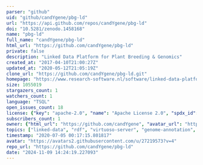 ```yaml
---
parser: "github"
uid: "github/candYgene/pbg-ld"
url: "https://api.github.com/repos/candYgene/pbg-ld"
doi: "10.5281/zenodo.1458168"
name: "pbg-ld"
full_name: "candYgene/pbg-ld"
html_url: "https://github.com/candYgene/pbg-ld"
private: false
description: "Linked Data Platform for Plant Breeding & Genomics"
created_at: "2017-04-10T21:00:27Z"
updated_at: "2020-05-12T21:05:19Z"
clone_url: "https://github.com/candYgene/pbg-ld.git"
homepage: "https://www.research-software.nl/software/linked-data-platform-for-plant-breeding-genomics"
size: 1055019
stargazers_count: 1
watchers_count: 1
language: "TSQL"
open_issues_count: 18
license: {"key": "apache-2.0", "name": "Apache License 2.0", "spdx_id": "Apache-2.0", "url": "https://api.github.com/licenses/apache-2.0", "node_id": "MDc6TGljZW5zZTI="}
subscribers_count: 1
owner: {"html_url": "https://github.com/candYgene", "avatar_url": "https://avatars2.githubusercontent.com/u/27219573?v=4", "login": "candYgene", "type": "Organization"}
topics: ["linked-data", "rdf", "virtuoso-server", "genome-annotation", "qtl", "triples", "sparql", "genomics", "plant-breeding", "solanaceae"]
timestamp: "2020-07-05 00:17:15.801817"
avatar: "https://avatars2.githubusercontent.com/u/27219573?v=4"
repo_url: "https://github.com/candYgene/pbg-ld"
date: "2024-11-09 14:24:19.227093"
---
```

